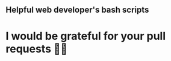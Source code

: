 Helpful web developer's bash scripts
-----------------------------------

# **I would be grateful for your pull requests 👨‍💻**
